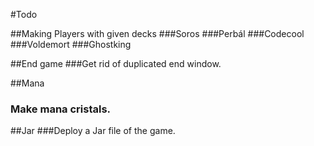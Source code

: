 #Todo

##Making Players with given decks
###Soros
###Perbál
###Codecool
###Voldemort
###Ghostking

##End game
###Get rid of duplicated end window.

##Mana
### Make mana cristals.

##Jar
###Deploy a Jar file of the game.

